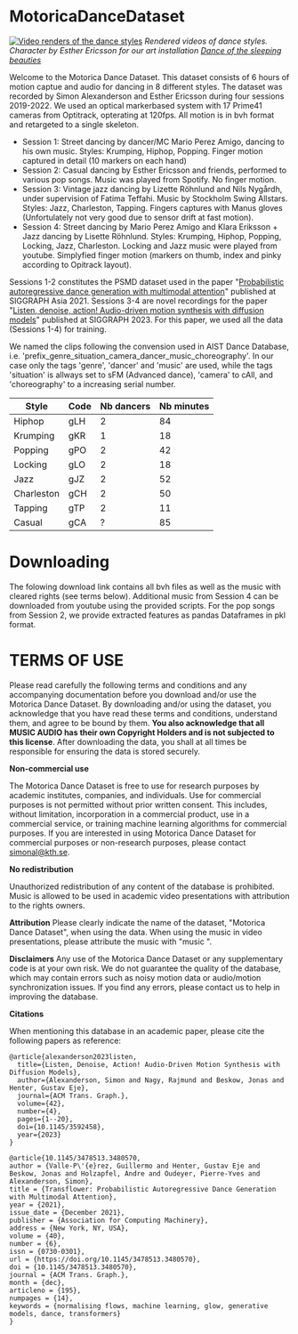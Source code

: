 # MotoricaDanceDataset

[![Video renders of the dance styles](media/anim_gif.gif)](https://youtu.be/Qfd2EpzWgok)
*Rendered videos of dance styles. Character by Esther Ericsson for our art installation [Dance of the sleeping beauties](https://www.sjusovarnasdans.com/)*

Welcome to the Motorica Dance Dataset. This dataset consists of 6 hours of motion captue and audio for dancing in 8 different styles. The dataset was recorded by Simon Alexanderson and Esther Ericsson during four sessions 2019-2022. We used an optical markerbased system with 17 Prime41 cameras from Optitrack, opterating at 120fps. All motion is in bvh format and retargeted to a single skeleton. 

- Session 1: Street dancing by dancer/MC Mario Perez Amigo, dancing to his own music. Styles: Krumping, Hiphop, Popping. Finger motion captured in detail (10 markers on each hand)
- Session 2: Casual dancing by Esther Ericsson and friends, performed to various pop songs. Music was played from Spotify. No finger motion.
- Session 3: Vintage jazz dancing by Lizette Röhnlund and Nils Nygårdh, under supervision of Fatima Teffahi. Music by Stockholm Swing Allstars. Styles: Jazz, Charleston, Tapping. Fingers captures with Manus gloves (Unfortulately not very good due to sensor drift at fast motion).
- Session 4: Street dancing by Mario Perez Amigo and Klara Eriksson + Jazz dancing by Lisette Röhnlund. Styles: Krumping, Hiphop, Popping, Locking, Jazz, Charleston. Locking and Jazz music were played from youtube. Simplyfied finger motion (markers on thumb, index and pinky according to Opitrack layout).

Sessions 1-2 constitutes the PSMD dataset used in the paper "[Probabilistic autoregressive dance generation with multimodal attention](https://dl.acm.org/doi/10.1145/3478513.3480570)" published at SIGGRAPH Asia 2021. 
Sessions 3-4 are novel recordings for the paper "[Listen, denoise, action! Audio-driven motion synthesis with diffusion models](https://arxiv.org/abs/2211.09707)" published at SIGGRAPH 2023. For this paper, we used all the data (Sessions 1-4) for training.

We named the clips following the convension used in AIST Dance Database, i.e. 'prefix_genre_situation_camera_dancer_music_choreography'. In our case only the tags 'genre', 'dancer' and 'music' are used, while the tags 'situation' is allways set to sFM (Advanced dance), 'camera' to cAll, and 'choreography' to a increasing serial number.

| Style      | Code | Nb dancers | Nb minutes|
|------------|------|------------|-----------|
| Hiphop     | gLH  | 2          | 84     |
| Krumping   | gKR  | 1          | 18     |
| Popping    | gPO  | 2          | 42     |
| Locking    | gLO  | 2          | 18     |
| Jazz       | gJZ  | 2          | 52     |
| Charleston | gCH  | 2          | 50     |
| Tapping    | gTP  | 2          | 11     |
| Casual     | gCA  | ?          | 85     |


# Downloading
The folowing download link contains all bvh files as well as the music with cleared rights (see terms below). Additional music from Session 4 can be downloaded from youtube using the provided scripts. For the pop songs from Session 2, we provide extracted features as pandas Dataframes in pkl format.

# TERMS OF USE

Please read carefully the following terms and conditions and any accompanying documentation before you download and/or use the Motorica Dance Dataset. By downloading and/or using the dataset, you acknowledge that you have read these terms and conditions, understand them, and agree to be bound by them. **You also acknowledge that all MUSIC AUDIO has their own Copyright Holders and is not subjected to this license**. After downloading the data, you shall at all times be responsible for ensuring the data is stored securely.

**Non-commercial use**

The Motorica Dance Dataset is free to use for research purposes by academic institutes, companies, and individuals. Use for commercial purposes is not permitted without prior written consent. This includes, without limitation, incorporation in a commercial product, use in a commercial service, or training machine learning algorithms for commercial purposes. If you are interested in using Motorica Dance Dataset for commercial purposes or non-research purposes, please contact simonal@kth.se.

**No redistribution**

Unauthorized redistribution of any content of the database is prohibited. Music is allowed to be used in academic video presentations with attribution to the rights owners.

**Attribution**
Please clearly indicate the name of the dataset, "Motorica Dance Dataset", when using the data. 
When using the music in video presentations, please attribute the music with "music ".

**Disclaimers**
Any use of the Motorica Dance Dataset or any supplementary code is at your own risk. We do not guarantee the quality of the database, which may contain errors such as noisy motion data or audio/motion synchronization issues. If you find any errors, please contact us to help in improving the database.

**Citations**

When mentioning this database in an academic paper, please cite the following papers as reference:
```
@article{alexanderson2023listen,
  title={Listen, Denoise, Action! Audio-Driven Motion Synthesis with Diffusion Models},
  author={Alexanderson, Simon and Nagy, Rajmund and Beskow, Jonas and Henter, Gustav Eje},
  journal={ACM Trans. Graph.},
  volume={42},
  number={4},
  pages={1--20},
  doi={10.1145/3592458},
  year={2023}
}
```
```
@article{10.1145/3478513.3480570,
author = {Valle-P\'{e}rez, Guillermo and Henter, Gustav Eje and Beskow, Jonas and Holzapfel, Andre and Oudeyer, Pierre-Yves and Alexanderson, Simon},
title = {Transflower: Probabilistic Autoregressive Dance Generation with Multimodal Attention},
year = {2021},
issue_date = {December 2021},
publisher = {Association for Computing Machinery},
address = {New York, NY, USA},
volume = {40},
number = {6},
issn = {0730-0301},
url = {https://doi.org/10.1145/3478513.3480570},
doi = {10.1145/3478513.3480570},
journal = {ACM Trans. Graph.},
month = {dec},
articleno = {195},
numpages = {14},
keywords = {normalising flows, machine learning, glow, generative models, dance, transformers}
}
```



